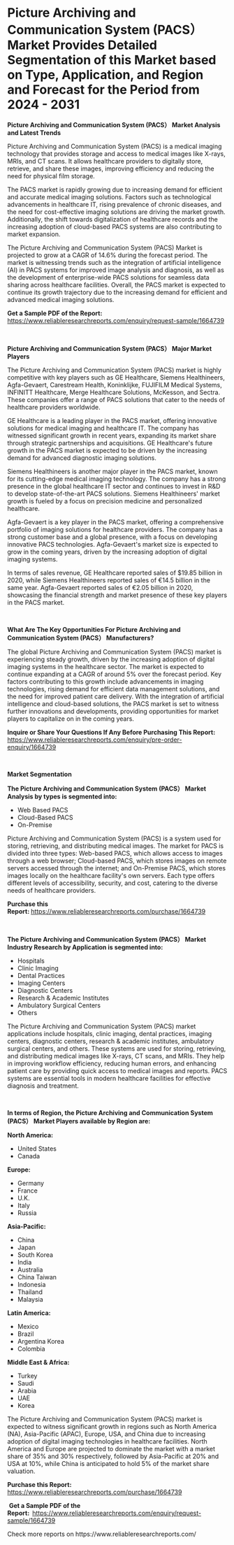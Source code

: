 <p><h1>Picture Archiving and Communication System (PACS） Market Provides Detailed Segmentation of this Market based on Type, Application, and Region and Forecast for the Period from 2024 - 2031</h1></p><p><strong>Picture Archiving and Communication System (PACS） Market Analysis and Latest Trends</strong></p>
<p><p>Picture Archiving and Communication System (PACS) is a medical imaging technology that provides storage and access to medical images like X-rays, MRIs, and CT scans. It allows healthcare providers to digitally store, retrieve, and share these images, improving efficiency and reducing the need for physical film storage.</p><p>The PACS market is rapidly growing due to increasing demand for efficient and accurate medical imaging solutions. Factors such as technological advancements in healthcare IT, rising prevalence of chronic diseases, and the need for cost-effective imaging solutions are driving the market growth. Additionally, the shift towards digitalization of healthcare records and the increasing adoption of cloud-based PACS systems are also contributing to market expansion.</p><p>The Picture Archiving and Communication System (PACS) Market is projected to grow at a CAGR of 14.6% during the forecast period. The market is witnessing trends such as the integration of artificial intelligence (AI) in PACS systems for improved image analysis and diagnosis, as well as the development of enterprise-wide PACS solutions for seamless data sharing across healthcare facilities. Overall, the PACS market is expected to continue its growth trajectory due to the increasing demand for efficient and advanced medical imaging solutions.</p></p>
<p><strong>Get a Sample PDF of the Report:&nbsp;</strong> <a href="https://www.reliableresearchreports.com/enquiry/request-sample/1664739">https://www.reliableresearchreports.com/enquiry/request-sample/1664739</a></p>
<p>&nbsp;</p>
<p><strong>Picture Archiving and Communication System (PACS） Major Market Players</strong></p>
<p><p>The Picture Archiving and Communication System (PACS) market is highly competitive with key players such as GE Healthcare, Siemens Healthineers, Agfa-Gevaert, Carestream Health, Koninklijke, FUJIFILM Medical Systems, INFINITT Healthcare, Merge Healthcare Solutions, McKesson, and Sectra. These companies offer a range of PACS solutions that cater to the needs of healthcare providers worldwide.</p><p>GE Healthcare is a leading player in the PACS market, offering innovative solutions for medical imaging and healthcare IT. The company has witnessed significant growth in recent years, expanding its market share through strategic partnerships and acquisitions. GE Healthcare's future growth in the PACS market is expected to be driven by the increasing demand for advanced diagnostic imaging solutions.</p><p>Siemens Healthineers is another major player in the PACS market, known for its cutting-edge medical imaging technology. The company has a strong presence in the global healthcare IT sector and continues to invest in R&D to develop state-of-the-art PACS solutions. Siemens Healthineers' market growth is fueled by a focus on precision medicine and personalized healthcare.</p><p>Agfa-Gevaert is a key player in the PACS market, offering a comprehensive portfolio of imaging solutions for healthcare providers. The company has a strong customer base and a global presence, with a focus on developing innovative PACS technologies. Agfa-Gevaert's market size is expected to grow in the coming years, driven by the increasing adoption of digital imaging systems.</p><p>In terms of sales revenue, GE Healthcare reported sales of $19.85 billion in 2020, while Siemens Healthineers reported sales of €14.5 billion in the same year. Agfa-Gevaert reported sales of €2.05 billion in 2020, showcasing the financial strength and market presence of these key players in the PACS market.</p></p>
<p>&nbsp;</p>
<p><strong>What Are The Key Opportunities For Picture Archiving and Communication System (PACS） Manufacturers?</strong></p>
<p><p>The global Picture Archiving and Communication System (PACS) market is experiencing steady growth, driven by the increasing adoption of digital imaging systems in the healthcare sector. The market is expected to continue expanding at a CAGR of around 5% over the forecast period. Key factors contributing to this growth include advancements in imaging technologies, rising demand for efficient data management solutions, and the need for improved patient care delivery. With the integration of artificial intelligence and cloud-based solutions, the PACS market is set to witness further innovations and developments, providing opportunities for market players to capitalize on in the coming years.</p></p>
<p><strong>Inquire or Share Your Questions If Any Before Purchasing This Report:</strong> <a href="https://www.reliableresearchreports.com/enquiry/pre-order-enquiry/1664739">https://www.reliableresearchreports.com/enquiry/pre-order-enquiry/1664739</a></p>
<p>&nbsp;</p>
<p><strong>Market Segmentation</strong></p>
<p><strong>The Picture Archiving and Communication System (PACS） Market Analysis by types is segmented into:</strong></p>
<p><ul><li>Web Based PACS</li><li>Cloud-Based PACS</li><li>On-Premise</li></ul></p>
<p><p>Picture Archiving and Communication System (PACS) is a system used for storing, retrieving, and distributing medical images. The market for PACS is divided into three types: Web-based PACS, which allows access to images through a web browser; Cloud-based PACS, which stores images on remote servers accessed through the internet; and On-Premise PACS, which stores images locally on the healthcare facility's own servers. Each type offers different levels of accessibility, security, and cost, catering to the diverse needs of healthcare providers.</p></p>
<p><strong>Purchase this Report:&nbsp;</strong><a href="https://www.reliableresearchreports.com/purchase/1664739">https://www.reliableresearchreports.com/purchase/1664739</a></p>
<p>&nbsp;</p>
<p><strong>The Picture Archiving and Communication System (PACS） Market Industry Research by Application is segmented into:</strong></p>
<p><ul><li>Hospitals</li><li>Clinic Imaging</li><li>Dental Practices</li><li>Imaging Centers</li><li>Diagnostic Centers</li><li>Research & Academic Institutes</li><li>Ambulatory Surgical Centers</li><li>Others</li></ul></p>
<p><p>The Picture Archiving and Communication System (PACS) market applications include hospitals, clinic imaging, dental practices, imaging centers, diagnostic centers, research & academic institutes, ambulatory surgical centers, and others. These systems are used for storing, retrieving, and distributing medical images like X-rays, CT scans, and MRIs. They help in improving workflow efficiency, reducing human errors, and enhancing patient care by providing quick access to medical images and reports. PACS systems are essential tools in modern healthcare facilities for effective diagnosis and treatment.</p></p>
<p>&nbsp;</p>
<p><strong>In terms of Region, the Picture Archiving and Communication System (PACS） Market Players available by Region are:</strong></p>
<p>
    <p> <strong> North America: </strong>
        <ul>
            <li>United States</li>
            <li>Canada</li>
        </ul>
        </p> 
    <p> <strong> Europe: </strong>
        <ul>
            <li>Germany</li>
            <li>France</li>
            <li>U.K.</li>
            <li>Italy</li>
            <li>Russia</li>
        </ul>
        </p> 
    <p> <strong> Asia-Pacific: </strong>
        <ul>
            <li>China</li>
            <li>Japan</li>
            <li>South Korea</li>
            <li>India</li>
            <li>Australia</li>
            <li>China Taiwan</li>
            <li>Indonesia</li>
            <li>Thailand</li>
            <li>Malaysia</li>
        </ul>
        </p> 
    <p> <strong> Latin America: </strong>
        <ul>
            <li>Mexico</li>
            <li>Brazil</li>
            <li>Argentina Korea</li>
            <li>Colombia</li>
        </ul>
        </p> 
    <p> <strong> Middle East & Africa: </strong>
        <ul>
            <li>Turkey</li>
            <li>Saudi</li>
            <li>Arabia</li>
            <li>UAE</li>
            <li>Korea</li>
        </ul>
    </p>
    </p>
<p><p>The Picture Archiving and Communication System (PACS) market is expected to witness significant growth in regions such as North America (NA), Asia-Pacific (APAC), Europe, USA, and China due to increasing adoption of digital imaging technologies in healthcare facilities. North America and Europe are projected to dominate the market with a market share of 35% and 30% respectively, followed by Asia-Pacific at 20% and USA at 10%, while China is anticipated to hold 5% of the market share valuation.</p></p>
<p><strong>Purchase this Report: </strong><a href="https://www.reliableresearchreports.com/purchase/1664739">https://www.reliableresearchreports.com/purchase/1664739</a></p>
<p>&nbsp;<strong>Get a Sample PDF of the Report:&nbsp;&nbsp;</strong><a href="https://www.reliableresearchreports.com/enquiry/request-sample/1664739">https://www.reliableresearchreports.com/enquiry/request-sample/1664739</a></p>
<p><strong></strong></p>
<p>Check more reports on https://www.reliableresearchreports.com/</p>
